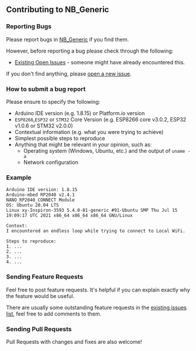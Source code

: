 ## Contributing to NB_Generic

### Reporting Bugs

Please report bugs in [NB_Generic](https://github.com/khoih-prog/NB_Generic/issues/new) if you find them.

However, before reporting a bug please check through the following:

* [Existing Open Issues](https://github.com/khoih-prog/NB_Generic/issues) - someone might have already encountered this.

If you don't find anything, please [open a new issue](https://github.com/khoih-prog/NB_Generic/issues/new).

### How to submit a bug report

Please ensure to specify the following:

* Arduino IDE version (e.g. 1.8.15) or Platform.io version
* `ESP8266`,`ESP32` or `STM32` Core Version (e.g. ESP8266 core v3.0.2, ESP32 v1.0.6 or STM32 v2.0.0)
* Contextual information (e.g. what you were trying to achieve)
* Simplest possible steps to reproduce
* Anything that might be relevant in your opinion, such as:
  * Operating system (Windows, Ubuntu, etc.) and the output of `uname -a`
  * Network configuration


### Example

```
Arduino IDE version: 1.8.15
Arduino-mbed RP2040 v2.4.1
NANO_RP2040_CONNECT Module
OS: Ubuntu 20.04 LTS
Linux xy-Inspiron-3593 5.4.0-81-generic #91-Ubuntu SMP Thu Jul 15 19:09:17 UTC 2021 x86_64 x86_64 x86_64 GNU/Linux

Context:
I encountered an endless loop while trying to connect to Local WiFi.

Steps to reproduce:
1. ...
2. ...
3. ...
4. ...
```

### Sending Feature Requests

Feel free to post feature requests. It's helpful if you can explain exactly why the feature would be useful.

There are usually some outstanding feature requests in the [existing issues list](https://github.com/khoih-prog/NB_Generic/issues?q=is%3Aopen+is%3Aissue+label%3Aenhancement), feel free to add comments to them.

### Sending Pull Requests

Pull Requests with changes and fixes are also welcome!


